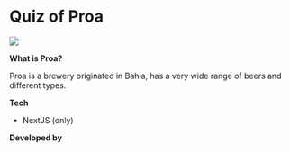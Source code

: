 # Quiz of Proa

<img src="https://newsba.com.br/wp-content/uploads/2019/06/PROA.jpg" />

**What is Proa?**

Proa is a brewery originated in Bahia, has a very wide range of beers and different types.

**Tech**

- NextJS (only)

**Developed by**

